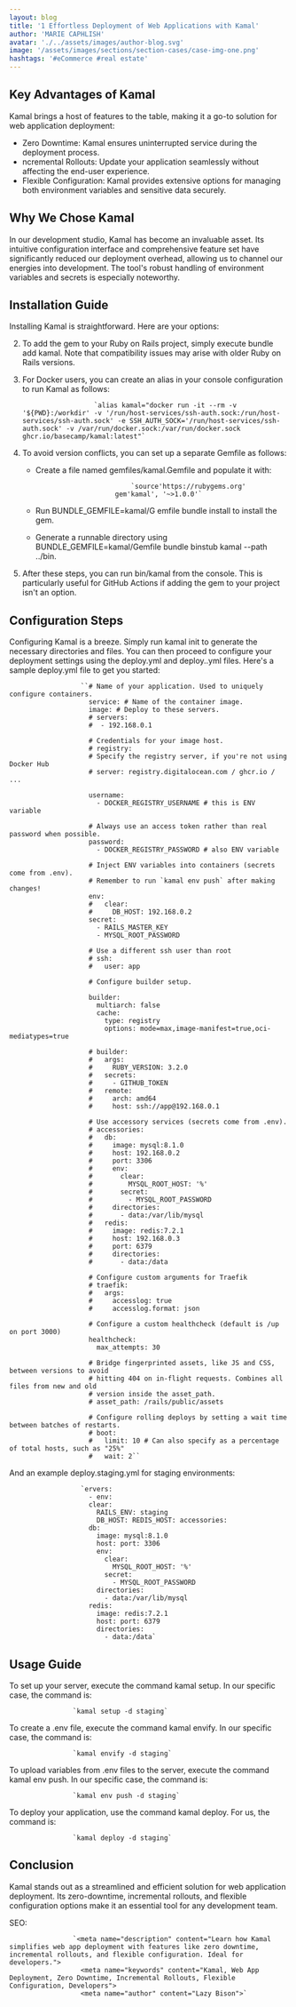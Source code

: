 ```yaml
---
layout: blog
title: '1 Effortless Deployment of Web Applications with Kamal'
author: 'MARIE CAPHLISH'
avatar: './../assets/images/author-blog.svg'
image: '/assets/images/sections/section-cases/case-img-one.png'
hashtags: '#eCommerce #real estate'
---
```


## Key Advantages of Kamal

Kamal brings a host of features to the table, making it a go-to solution for web application deployment:

- Zero Downtime: Kamal ensures uninterrupted service during the deployment process.
- ncremental Rollouts: Update your application seamlessly without affecting the end-user experience.
- Flexible Configuration: Kamal provides extensive options for managing both environment variables and sensitive data securely.

## Why We Chose Kamal

In our development studio, Kamal has become an invaluable asset. Its intuitive configuration interface and comprehensive feature set have significantly reduced our deployment overhead, allowing us to channel our energies into development. The tool's robust handling of environment variables and secrets is especially noteworthy.

## Installation Guide

Installing Kamal is straightforward. Here are your options:

2.  To add the gem to your Ruby on Rails project, simply execute bundle add kamal. Note that compatibility issues may arise with older Ruby on Rails versions.
3.  For Docker users, you can create an alias in your console configuration to run Kamal as follows:

                          `alias kamal="docker run -it --rm -v '${PWD}:/workdir' -v '/run/host-services/ssh-auth.sock:/run/host-services/ssh-auth.sock' -e SSH_AUTH_SOCK='/run/host-services/ssh-auth.sock' -v /var/run/docker.sock:/var/run/docker.sock ghcr.io/basecamp/kamal:latest"`

4.  To avoid version conflicts, you can set up a separate Gemfile as follows:

    - Create a file named gemfiles/kamal.Gemfile and populate it with:

                                  `source'https://rubygems.org'
                              gem'kamal', '~>1.0.0'`

    - Run BUNDLE_GEMFILE=kamal/G emfile bundle install to install the gem.
    - Generate a runnable directory using BUNDLE_GEMFILE=kamal/Gemfile bundle binstub kamal --path ../bin.

5.  After these steps, you can run bin/kamal from the console. This is particularly useful for GitHub Actions if adding the gem to your project isn't an option.

## Configuration Steps

Configuring Kamal is a breeze. Simply run kamal init to generate the necessary directories and files. You can then proceed to configure your deployment settings using the deploy.yml and deploy..yml files. Here's a sample deploy.yml file to get you started:

                      ``# Name of your application. Used to uniquely configure containers.
                        service: # Name of the container image.
                        image: # Deploy to these servers.
                        # servers:
                        #  - 192.168.0.1

                        # Credentials for your image host.
                        # registry:
                        # Specify the registry server, if you're not using Docker Hub
                        # server: registry.digitalocean.com / ghcr.io / ...

                        username:
                          - DOCKER_REGISTRY_USERNAME # this is ENV variable

                        # Always use an access token rather than real password when possible.
                        password:
                          - DOCKER_REGISTRY_PASSWORD # also ENV variable

                        # Inject ENV variables into containers (secrets come from .env).
                        # Remember to run `kamal env push` after making changes!
                        env:
                        #   clear:
                        #     DB_HOST: 192.168.0.2
                        secret:
                          - RAILS_MASTER_KEY
                          - MYSQL_ROOT_PASSWORD

                        # Use a different ssh user than root
                        # ssh:
                        #   user: app

                        # Configure builder setup.

                        builder:
                          multiarch: false
                          cache:
                            type: registry
                            options: mode=max,image-manifest=true,oci-mediatypes=true

                        # builder:
                        #   args:
                        #     RUBY_VERSION: 3.2.0
                        #   secrets:
                        #     - GITHUB_TOKEN
                        #   remote:
                        #     arch: amd64
                        #     host: ssh://app@192.168.0.1

                        # Use accessory services (secrets come from .env).
                        # accessories:
                        #   db:
                        #     image: mysql:8.1.0
                        #     host: 192.168.0.2
                        #     port: 3306
                        #     env:
                        #       clear:
                        #         MYSQL_ROOT_HOST: '%'
                        #       secret:
                        #         - MYSQL_ROOT_PASSWORD
                        #     directories:
                        #       - data:/var/lib/mysql
                        #   redis:
                        #     image: redis:7.2.1
                        #     host: 192.168.0.3
                        #     port: 6379
                        #     directories:
                        #       - data:/data

                        # Configure custom arguments for Traefik
                        # traefik:
                        #   args:
                        #     accesslog: true
                        #     accesslog.format: json

                        # Configure a custom healthcheck (default is /up on port 3000)
                        healthcheck:
                          max_attempts: 30

                        # Bridge fingerprinted assets, like JS and CSS, between versions to avoid
                        # hitting 404 on in-flight requests. Combines all files from new and old
                        # version inside the asset_path.
                        # asset_path: /rails/public/assets

                        # Configure rolling deploys by setting a wait time between batches of restarts.
                        # boot:
                        #   limit: 10 # Can also specify as a percentage of total hosts, such as "25%"
                        #   wait: 2``

And an example deploy.staging.yml for staging environments:

                      `ervers:
                        - env:
                        clear:
                          RAILS_ENV: staging
                          DB_HOST: REDIS_HOST: accessories:
                        db:
                          image: mysql:8.1.0
                          host: port: 3306
                          env:
                            clear:
                              MYSQL_ROOT_HOST: '%'
                            secret:
                              - MYSQL_ROOT_PASSWORD
                          directories:
                            - data:/var/lib/mysql
                        redis:
                          image: redis:7.2.1
                          host: port: 6379
                          directories:
                            - data:/data`

## Usage Guide

To set up your server, execute the command kamal setup. In our specific case, the command is:

                    `kamal setup -d staging`

To create a .env file, execute the command kamal envify. In our specific case, the command is:

                    `kamal envify -d staging`

To upload variables from .env files to the server, execute the command kamal env push. In our specific case, the command is:

                    `kamal env push -d staging`

To deploy your application, use the command kamal deploy. For us, the command is:

                    `kamal deploy -d staging`

## Conclusion

Kamal stands out as a streamlined and efficient solution for web application deployment. Its zero-downtime, incremental rollouts, and flexible configuration options make it an essential tool for any development team.

SEO:

                    `<meta name="description" content="Learn how Kamal simplifies web app deployment with features like zero downtime, incremental rollouts, and flexible configuration. Ideal for developers.">
                      <meta name="keywords" content="Kamal, Web App Deployment, Zero Downtime, Incremental Rollouts, Flexible Configuration, Developers">
                      <meta name="author" content="Lazy Bison">`
